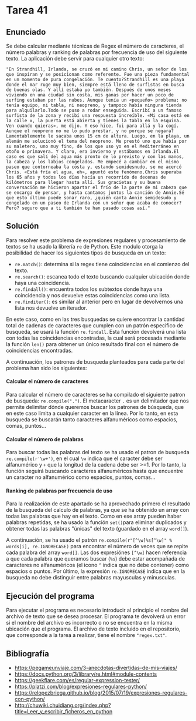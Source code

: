 ﻿# Tarea 41

## Enunciado
Se debe calcular mediante técnicas de Regex el número de caracteres, el número palabras y ranking de palabras por frecuencia de uso del siguiente texto. La aplicación debe servir para cualquier otro texto:


`"En Strandhill, Irlanda, se cruzó en mi camino Chris, un señor de los que inspiran y se posicionan como referente. Fue una pieza fundamental en un momento de pura congelación. Te cuento?Strandhill es una playa donde el mar ruge muy bien, siempre está lleno de surfistas en busca de buenas olas. Y allí estaba yo también. Después de unos meses viviendo en una ciudad sin costa, mis ganas por hacer un poco de surfing estaban por las nubes. Aunque tenía un «pequeño» problema: no tenía equipo, ni tabla, ni neopreno, y tampoco había ninguna tienda para alquilarlo.Todo se puso a rodar enseguida. Escribí a un famoso surfista de la zona y recibí una respuesta increíble. «Mi casa está en la calle x, la puerta está abierta y tienes la tabla en la esquina. Ven cuando quieras», me dijo. Y eso hice, fui para allá y la cogí. Aunque el neopreno no me lo pudo prestar, y no porque se negara? Lamentablemente le sacaba unos 15 cm de altura. Luego, en la playa, un alemán me solucionó el tema del neopreno. Me prestó uno que había por su maletero, uno muy fino, de los que uso yo en el Mediterráneo en otoño o primavera. Y claro, era invierno y estábamos en Irlanda.El caso es que salí del agua más pronto de lo previsto y con las manos, la cabeza y los labios congelados. Me empecé a cambiar en el mismo paseo que contorneaba la costa y, estando semidesnudo, se me acercó Chris. «Está fría el agua, eh», apuntó este fenómeno.Chris superaba los 65 años y todos los días hacía un recorrido de decenas de kilómetros para llegar hasta allí. Sus gracietas y su buena conversación me hicieron apartar el frío de la parte de mi cabeza que se encarga de pensar, y hasta cantamos juntos la canción de Annie.Sé que esto último puede sonar raro, ¿quién canta Annie semidesudo y congelado en un paseo de Irlanda con un señor que acaba de conocer? Pero? seguro que a ti también te han pasado cosas así."`

## Solución
Para resolver este problema de expresiones regulares y procesamiento de textos se ha usado la librería `re` de Python. Este modulo otorga la posibilidad de hacer los siguientes tipos de busqueda en un texto:

- `re.match()`: determina si la regex tiene coincidencias en el comienzo del texto.
- `re.search()`: escanea todo el texto buscando cualquier ubicación donde haya una coincidencia.
- `re.findall()`: encuentra todos los subtextos donde haya una coincidencia y nos devuelve estas coincidencias como una lista.
- `re.finditer()`: es similar al anterior pero en lugar de devolvernos una lista nos devuelve un iterador.

En este caso, como en las tres busquedas se quiere encontrar la cantidad total de cadenas de caracteres que cumplen con un patrón especifico de busqueda, se usará la función `re.findall`. Esta función devolverá una lista con todas las coincidencias encontradas, la cual será procesada mediante la función `len()` para obtener un único resultado final con el número de coincidencias encontradas.

A continuación, los patrones de busqueda planteados para cada parte del problema han sido los siguientes:

#### Calcular el número de caracteres
Para calcular el número de caracteres se ha compilado el siguiente patron de busqueda: `re.compile(".")`. El metacaracter `.` es un delimitador que nos permite delimitar dónde queremos buscar los patrones de búsqueda, que en este caso limita a cualquier caracter en la línea. Por lo tanto, en esta busqueda se buscarán tanto caracteres alfanuméricos como espacios, comas, puntos...

#### Calcular el número de palabras
Para buscar todas las palabras del texto se ha usado el patron de busqueda `re.compile(r'\w+')`, en el cual `\w` indica que el caracter debe ser alfanumérico y `+` que la longitud de la cadena debe ser >=1. Por lo tanto, la función seguirá buscando caracteres alfanuméricos hasta que encuentre un caracter no alfanumérico como espacios, puntos, comas...

#### Ranking de palabras por frecuencia de uso
Para la realización de este apartado se ha aprovechado primero el resultado de la busqueda del calculo de palabras, ya que se ha obtenido un array con todas las palabras que hay en el texto. Como en ese array pueden haber palabras repetidas, se ha usado la función `set()`para eliminar duplicados y obtener todas las palabras "únicas" del texto (guardado en el array `word[]`). 

A continuación,  se ha usado el patrón `re.compile(r"[^\w]%s[^\w]" % words[i], re.IGNORECASE)` para encontrar el número de veces que se repite cada palabra del array `word[]`. Las dos expresiónes `[^\w]` hacen referencia a que cada palabra que queramos buscar (`%s`) debe estar acompañada de caracteres no alfanuméricos (el icono `^` indica que no debe contener) como espacios o puntos. Por último, la expresión `re.IGNORECASE` indica que en la busqueda no debe distinguir entre palabras mayusculas y minusculas.

## Ejecución del programa

Para ejecutar el programa es necesario introducir al principio el nombre del archivo de texto que se desea procesar. El programa te devolverá un error si el nombre del archivo es incorrecto o no se encuentra en la misma ubicación que el programa. El archivo de texto incluido en el repositorio, que corresponde a la tarea a realizar, tiene el nombre `"regex.txt"`.

## Bibliografía
- https://pegameunviaje.com/3-anecdotas-divertidas-de-mis-viajes/
- https://docs.python.org/3/library/re.html#module-contents
- https://geekflare.com/es/regular-expression-tester/
- https://platzi.com/blog/expresiones-regulares-python/
- https://relopezbriega.github.io/blog/2015/07/19/expresiones-regulares-con-python/
- http://chuwiki.chuidiang.org/index.php?title=Leer_y_escribir_ficheros_en_python



